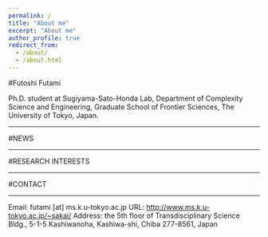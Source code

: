 ```yaml
---
permalink: /
title: "About me"
excerpt: "About me"
author_profile: true
redirect_from: 
  - /about/
  - /about.html
---
```


#Futoshi Futami

Ph.D. student at Sugiyama-Sato-Honda Lab,
Department of Complexity Science and Engineering,
Graduate School of Frontier Sciences,
The University of Tokyo, Japan.

***

#NEWS

***

#RESEARCH INTERESTS

***

#CONTACT

***
Email: futami [at] ms.k.u-tokyo.ac.jp
URL: http://www.ms.k.u-tokyo.ac.jp/~sakai/
Address: the 5th floor of Transdisciplinary Science Bldg., 5-1-5 Kashiwanoha, Kashiwa-shi, Chiba 277-8561, Japan
